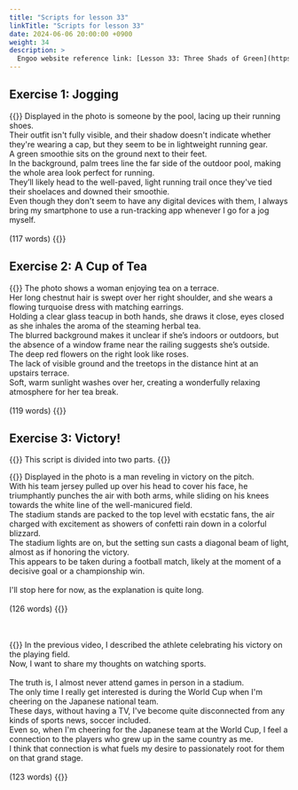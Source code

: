 ```yaml
---
title: "Scripts for lesson 33"
linkTitle: "Scripts for lesson 33"
date: 2024-06-06 20:00:00 +0900
weight: 34
description: >
  Engoo website reference link: [Lesson 33: Three Shads of Green](https://engoo.com/app/lessons/describing-pictures-intermediate-describing-pictures-three-shades-of-green/ofoeBkuSEee-3XcyH2aqvA?category_id=P_HriMOnEeifo0O-yMP42w&course_id=ZZasjsOnEeiHZVOMC0VfdA)
---
```


## Exercise 1: Jogging

{{<card header="**Script**">}}
Displayed in the photo is someone by the pool, lacing up their running shoes. <br/>
Their outfit isn't fully visible, and their shadow doesn't indicate whether they're wearing a cap, but they seem to be in lightweight running gear.<br/>
A green smoothie sits on the ground next to their feet. <br/>
In the background, palm trees line the far side of the outdoor pool, making the whole area look perfect for running. <br/>
They’ll likely head to the well-paved, light running trail once they've tied their shoelaces and downed their smoothie. <br/>
Even though they don't seem to have any digital devices with them, I always bring my smartphone to use a run-tracking app whenever I go for a jog myself.<br/>
<br/>
(117 words)
{{</card>}}

## Exercise 2: A Cup of Tea

{{<card header="**Script**">}}
The photo shows a woman enjoying tea on a terrace. <br/>
Her long chestnut hair is swept over her right shoulder, and she wears a flowing turquoise dress with matching earrings. <br/>
Holding a clear glass teacup in both hands, she draws it close, eyes closed as she inhales the aroma of the steaming herbal tea.<br/>
The blurred background makes it unclear if she’s indoors or outdoors, but the absence of a window frame near the railing suggests she’s outside. <br/>
The deep red flowers on the right look like roses. <br/>
The lack of visible ground and the treetops in the distance hint at an upstairs terrace. <br/>
Soft, warm sunlight washes over her, creating a wonderfully relaxing atmosphere for her tea break.<br/>
<br/>
(119 words)
{{</card>}}

## Exercise 3: Victory!

{{<alert>}}
This script is divided into two parts.
{{</alert>}}

{{<card header="**1st script**">}}
Displayed in the photo is a man reveling in victory on the pitch.<br/>
With his team jersey pulled up over his head to cover his face, he triumphantly punches the air with both arms, while sliding on his knees towards the white line of the well-manicured field. <br/>
The stadium stands are packed to the top level with ecstatic fans, the air charged with excitement as showers of confetti rain down in a colorful blizzard. <br/>
The stadium lights are on, but the setting sun casts a diagonal beam of light, almost as if honoring the victory. <br/>
This appears to be taken during a football match, likely at the moment of a decisive goal or a championship win.<br/>
<br/>
I'll stop here for now, as the explanation is quite long.<br/>
<br/>
(126 words)
{{</card>}}

　

{{<card header="**2nd script**">}}
In the previous video, I described the athlete celebrating his victory on the playing field. <br/>
Now, I want to share my thoughts on watching sports.<br/>
<br/>
The truth is, I almost never attend games in person in a stadium. <br/>
The only time I really get interested is during the World Cup when I'm cheering on the Japanese national team.<br/>
These days, without having a TV, I've become quite disconnected from any kinds of sports news, soccer included. <br/>
Even so, when I'm cheering for the Japanese team at the World Cup, I feel a connection to the players who grew up in the same country as me.<br/>
I think that connection is what fuels my desire to passionately root for them on that grand stage.<br/>
<br/>
(123 words)
{{</card>}}
